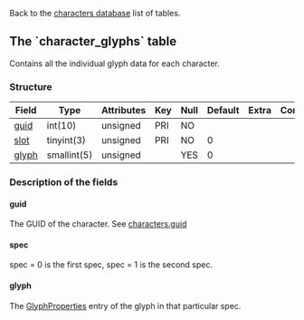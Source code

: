 Back to the [characters database](charactersdb_struct) list of tables.

The \`character\_glyphs\` table
-------------------------------

Contains all the individual glyph data for each character.

### Structure

| **Field**                       | **Type**    | **Attributes** | **Key** | **Null** | **Default** | **Extra** | **Comment** |
|---------------------------------|-------------|----------------|---------|----------|-------------|-----------|-------------|
| [guid](Character_glyphs#guid)   | int(10)     | unsigned       | PRI     | NO       |             |           |             |
| [slot](Character_glyphs#slot)   | tinyint(3)  | unsigned       | PRI     | NO       | 0           |           |             |
| [glyph](Character_glyphs#glyph) | smallint(5) | unsigned       |         | YES      | 0           |           |             |

### Description of the fields

#### guid

The GUID of the character. See [characters.guid](characters#guid)

#### spec

spec = 0 is the first spec, spec = 1 is the second spec.

#### glyph

The [GlyphProperties](GlyphProperties.dbc#Entry) entry of the glyph in that particular spec.
